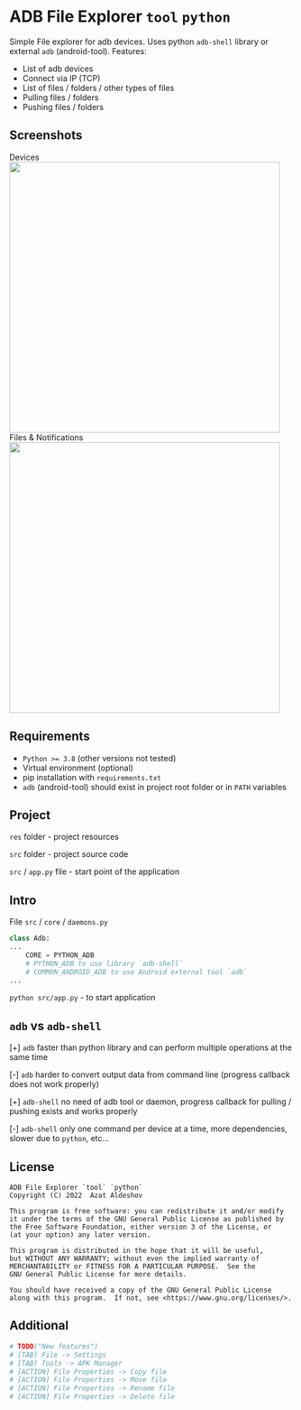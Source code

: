# ADB File Explorer `tool` `python`

Simple File explorer for adb devices. Uses python `adb-shell` library or external `adb` (android-tool).
Features:

* List of adb devices
* Connect via IP (TCP)
* List of files / folders / other types of files
* Pulling files / folders
* Pushing files / folders

## Screenshots
Devices
<img src="https://user-images.githubusercontent.com/47108137/155853630-ccb32071-9cf0-4702-9db9-694f6bba1f22.png" width="480">
Files & Notifications
<img src="https://user-images.githubusercontent.com/47108137/155853637-2a6f912e-7f3c-46d5-abeb-732591c1b938.png" width="480">

## Requirements

* `Python >= 3.8` (other versions not tested)
* Virtual environment (optional)
* pip installation with `requirements.txt`
* `adb` (android-tool) should exist in project root folder or in `PATH` variables

## Project

`res` folder - project resources

`src` folder - project source code

`src` / `app.py` file - start point of the application

## Intro

File `src` / `core` / `daemons.py`

```python
class Adb:
...
    CORE = PYTHON_ADB
    # PYTHON_ADB to use library `adb-shell`
    # COMMON_ANDROID_ADB to use Android external tool `adb`
...
```

`python src/app.py` - to start application

## `adb` vs `adb-shell`

[+] `adb` faster than python library and can perform multiple operations at the same time 

[-] `adb` harder to convert output data from command line (progress callback does not work properly)

[+] `adb-shell` no need of adb tool or daemon, progress callback for pulling / pushing exists and works properly

[-] `adb-shell` only one command per device at a time, more dependencies, slower due to `python`, etc...

## License

```
ADB File Explorer `tool` `python`
Copyright (C) 2022  Azat Aldeshov

This program is free software: you can redistribute it and/or modify
it under the terms of the GNU General Public License as published by
the Free Software Foundation, either version 3 of the License, or
(at your option) any later version.

This program is distributed in the hope that it will be useful,
but WITHOUT ANY WARRANTY; without even the implied warranty of
MERCHANTABILITY or FITNESS FOR A PARTICULAR PURPOSE.  See the
GNU General Public License for more details.

You should have received a copy of the GNU General Public License
along with this program.  If not, see <https://www.gnu.org/licenses/>.
```

## Additional

```python
# TODO("New features")
# [TAB] File -> Settings
# [TAB] Tools -> APK Manager
# [ACTION] File Properties -> Copy file
# [ACTION] File Properties -> Move file
# [ACTION] File Properties -> Rename file
# [ACTION] File Properties -> Delete file
```

